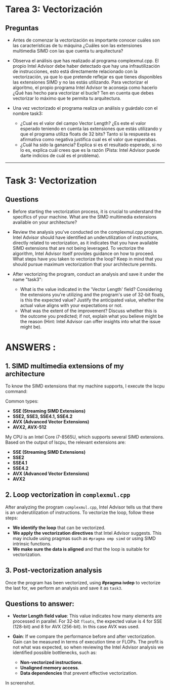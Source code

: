 # Tarea 3: Vectorización

## Preguntas
* Antes de comenzar la vectorización es importante conocer cuáles son las características de tu máquina ¿Cuáles son las extensiones multimedia SIMD con las que cuenta tu arquitectura?

* Observa el análisis que has realizado al programa complexmul.cpp. El propio Intel Advisor debe haber detectado que hay una infrautilización de instrucciones, esto está directamente relacionado con la vectorización, ya que lo que pretende reflejar es que tienes disponibles las extensiones SIMD y no las estás utilizando. Para vectorizar el algoritmo, el propio programa Intel Advisor te aconseja como hacerlo ¿Qué has hecho para vectorizar el bucle? Ten en cuenta que debes vectorizar lo máximo que te permita tu arquitectura.

* Una vez vectorizado el programa realiza un análisis y guárdalo con el nombre task3:
    * ¿Cual es el valor del campo Vector Length? ¿Es este el valor esperado teniendo en cuenta las extensiones que estás utilizando y que el programa utiliza floats de 32 bits? Tanto si la respuesta es afirmativa como negativa justifica cual es el valor que esperabas.
    * ¿Cuál ha sido la ganancia? Explica si es el resultado esperado, si no lo es, explica cuál crees que es la razón (Pista: Intel Advisor puede darte indicios de cuál es el problema).

-----

# Task 3: Vectorization

## Questions

* Before starting the vectorization process, it is crucial to understand the specifics of your machine. What are the SIMD multimedia extensions available on your architecture?
* Review the analysis you've conducted on the complexmul.cpp program. Intel Advisor should have identified an underutilization of instructions, directly related to vectorization, as it indicates that you have available SIMD extensions that are not being leveraged. To vectorize the algorithm, Intel Advisor itself provides guidance on how to proceed. What steps have you taken to vectorize the loop? Keep in mind that you should pursue maximum vectorization that your architecture permits.

* After vectorizing the program, conduct an analysis and save it under the name "task3":
   * What is the value indicated in the 'Vector Length' field? Considering the extensions you're utilizing and the program's use of 32-bit floats, is this the expected value? Justify the anticipated value, whether the actual value aligns with your expectations or not.
   * What was the extent of the improvement? Discuss whether this is the outcome you predicted; if not, explain what you believe might be the reason (Hint: Intel Advisor can offer insights into what the issue might be).
   
   
# ANSWERS :   

## 1. SIMD multimedia extensions of my architecture

To know the SIMD extensions that my machine supports, I execute the lscpu command: 

Common types:

- **SSE (Streaming SIMD Extensions)**
- **SSE2, SSE3, SSE4.1, SSE4.2**
- **AVX (Advanced Vector Extensions)**
- **AVX2, AVX-512**

My CPU is an Intel Core i7-8565U, which supports several SIMD extensions. Based on the output of lscpu, the relevant extensions are:

- **SSE (Streaming SIMD Extensions)**
- **SSE2**
- **SSE4.1**
- **SSE4.2**
- **AVX (Advanced Vector Extensions)**
- **AVX2**



## 2. Loop vectorization in `complexmul.cpp`

After analyzing the program `complexmul.cpp`, Intel Advisor tells us that there is an underutilization of instructions. To vectorize the loop, follow these steps:

- **We identify the loop** that can be vectorized.
- **We apply the vectorization directives** that Intel Advisor suggests. This may include using pragmas such as `#pragma omp simd` or using SIMD intrinsic functions.
- **We make sure the data is aligned** and that the loop is suitable for vectorization.

## 3. Post-vectorization analysis
Once the program has been vectorized, using **#pragma ivdep** to vectorize the last for, we perform an analysis and save it as `task3`.

## Questions to answer:

- **Vector Length field value**: This value indicates how many elements are processed in parallel. For 32-bit `floats`, the expected value is 4 for SSE (128-bit) and 8 for AVX (256-bit). 
In this case AVX was used.
  
- **Gain**: If we compare the performance before and after vectorization. Gain can be measured in terms of execution time or FLOPs. The profit is not what was expected, so when reviewing the Intel Advisor analysis we identified possible bottlenecks, such as:
  - **Non-vectorized instructions**.
  - **Unaligned memory access**.
  - **Data dependencies** that prevent effective vectorization.
  
In screenshot.
